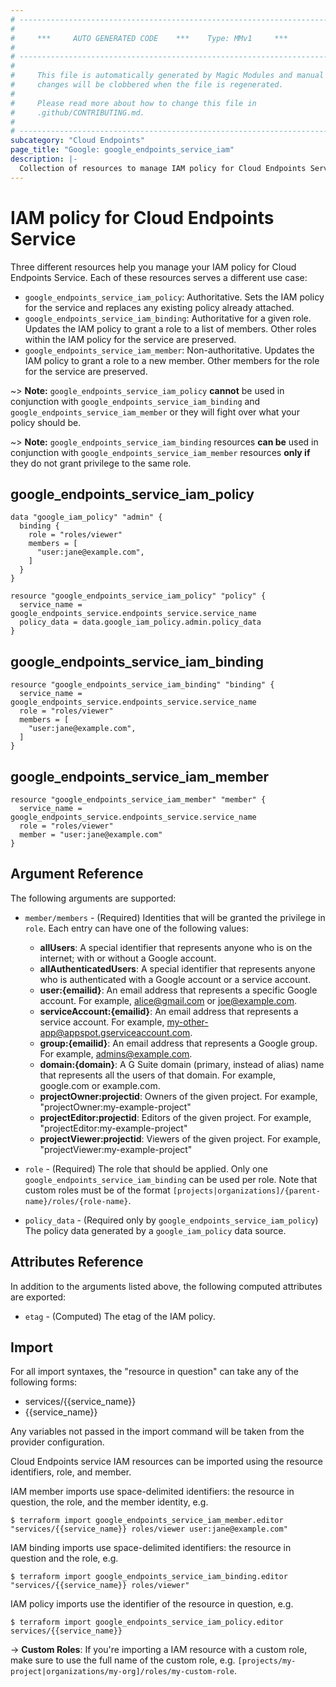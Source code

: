 ```yaml
---
# ----------------------------------------------------------------------------
#
#     ***     AUTO GENERATED CODE    ***    Type: MMv1     ***
#
# ----------------------------------------------------------------------------
#
#     This file is automatically generated by Magic Modules and manual
#     changes will be clobbered when the file is regenerated.
#
#     Please read more about how to change this file in
#     .github/CONTRIBUTING.md.
#
# ----------------------------------------------------------------------------
subcategory: "Cloud Endpoints"
page_title: "Google: google_endpoints_service_iam"
description: |-
  Collection of resources to manage IAM policy for Cloud Endpoints Service
---
```


# IAM policy for Cloud Endpoints Service
Three different resources help you manage your IAM policy for Cloud Endpoints Service. Each of these resources serves a different use case:

* `google_endpoints_service_iam_policy`: Authoritative. Sets the IAM policy for the service and replaces any existing policy already attached.
* `google_endpoints_service_iam_binding`: Authoritative for a given role. Updates the IAM policy to grant a role to a list of members. Other roles within the IAM policy for the service are preserved.
* `google_endpoints_service_iam_member`: Non-authoritative. Updates the IAM policy to grant a role to a new member. Other members for the role for the service are preserved.

~> **Note:** `google_endpoints_service_iam_policy` **cannot** be used in conjunction with `google_endpoints_service_iam_binding` and `google_endpoints_service_iam_member` or they will fight over what your policy should be.

~> **Note:** `google_endpoints_service_iam_binding` resources **can be** used in conjunction with `google_endpoints_service_iam_member` resources **only if** they do not grant privilege to the same role.




## google\_endpoints\_service\_iam\_policy

```hcl
data "google_iam_policy" "admin" {
  binding {
    role = "roles/viewer"
    members = [
      "user:jane@example.com",
    ]
  }
}

resource "google_endpoints_service_iam_policy" "policy" {
  service_name = google_endpoints_service.endpoints_service.service_name
  policy_data = data.google_iam_policy.admin.policy_data
}
```

## google\_endpoints\_service\_iam\_binding

```hcl
resource "google_endpoints_service_iam_binding" "binding" {
  service_name = google_endpoints_service.endpoints_service.service_name
  role = "roles/viewer"
  members = [
    "user:jane@example.com",
  ]
}
```

## google\_endpoints\_service\_iam\_member

```hcl
resource "google_endpoints_service_iam_member" "member" {
  service_name = google_endpoints_service.endpoints_service.service_name
  role = "roles/viewer"
  member = "user:jane@example.com"
}
```

## Argument Reference

The following arguments are supported:


* `member/members` - (Required) Identities that will be granted the privilege in `role`.
  Each entry can have one of the following values:
  * **allUsers**: A special identifier that represents anyone who is on the internet; with or without a Google account.
  * **allAuthenticatedUsers**: A special identifier that represents anyone who is authenticated with a Google account or a service account.
  * **user:{emailid}**: An email address that represents a specific Google account. For example, alice@gmail.com or joe@example.com.
  * **serviceAccount:{emailid}**: An email address that represents a service account. For example, my-other-app@appspot.gserviceaccount.com.
  * **group:{emailid}**: An email address that represents a Google group. For example, admins@example.com.
  * **domain:{domain}**: A G Suite domain (primary, instead of alias) name that represents all the users of that domain. For example, google.com or example.com.
  * **projectOwner:projectid**: Owners of the given project. For example, "projectOwner:my-example-project"
  * **projectEditor:projectid**: Editors of the given project. For example, "projectEditor:my-example-project"
  * **projectViewer:projectid**: Viewers of the given project. For example, "projectViewer:my-example-project"

* `role` - (Required) The role that should be applied. Only one
    `google_endpoints_service_iam_binding` can be used per role. Note that custom roles must be of the format
    `[projects|organizations]/{parent-name}/roles/{role-name}`.

* `policy_data` - (Required only by `google_endpoints_service_iam_policy`) The policy data generated by
  a `google_iam_policy` data source.

## Attributes Reference

In addition to the arguments listed above, the following computed attributes are
exported:

* `etag` - (Computed) The etag of the IAM policy.

## Import

For all import syntaxes, the "resource in question" can take any of the following forms:

* services/{{service_name}}
* {{service_name}}

Any variables not passed in the import command will be taken from the provider configuration.

Cloud Endpoints service IAM resources can be imported using the resource identifiers, role, and member.

IAM member imports use space-delimited identifiers: the resource in question, the role, and the member identity, e.g.
```
$ terraform import google_endpoints_service_iam_member.editor "services/{{service_name}} roles/viewer user:jane@example.com"
```

IAM binding imports use space-delimited identifiers: the resource in question and the role, e.g.
```
$ terraform import google_endpoints_service_iam_binding.editor "services/{{service_name}} roles/viewer"
```

IAM policy imports use the identifier of the resource in question, e.g.
```
$ terraform import google_endpoints_service_iam_policy.editor services/{{service_name}}
```

-> **Custom Roles**: If you're importing a IAM resource with a custom role, make sure to use the
 full name of the custom role, e.g. `[projects/my-project|organizations/my-org]/roles/my-custom-role`.
